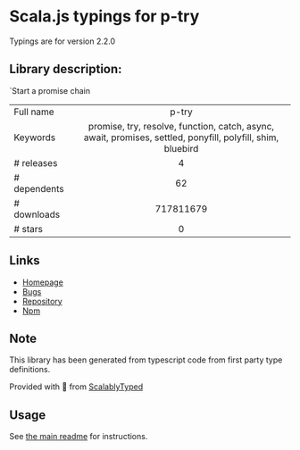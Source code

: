 
# Scala.js typings for p-try

Typings are for version 2.2.0

## Library description:
`Start a promise chain

|                    |                 |
| ------------------ | :-------------: |
| Full name          | p-try |
| Keywords           | promise, try, resolve, function, catch, async, await, promises, settled, ponyfill, polyfill, shim, bluebird |
| # releases         | 4 |
| # dependents       | 62 |
| # downloads        | 717811679 |
| # stars            | 0 |

## Links
- [Homepage](https://github.com/sindresorhus/p-try#readme)
- [Bugs](https://github.com/sindresorhus/p-try/issues)
- [Repository](https://github.com/sindresorhus/p-try)
- [Npm](https://www.npmjs.com/package/p-try)
    


## Note
This library has been generated from typescript code from first party type definitions.

Provided with :purple_heart: from [ScalablyTyped](https://github.com/oyvindberg/ScalablyTyped)

## Usage
See [the main readme](../../readme.md) for instructions.


